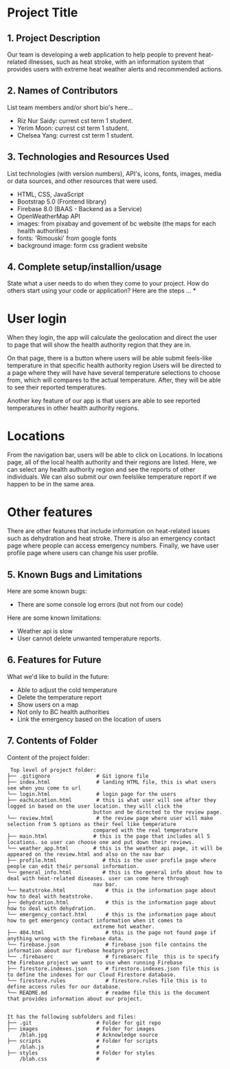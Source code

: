 # Project Title

## 1. Project Description
Our team is developing a web application to help people to prevent heat-related illnesses, such as heat stroke, with an information system that provides users with extreme heat weather alerts and recommended actions.

## 2. Names of Contributors
List team members and/or short bio's here... 
* Riz Nur Saidy: currest cst term 1 student.
* Yerim Moon: currest cst term 1 student.
* Chelsea Yang: currest cst term 1 student. 
	
## 3. Technologies and Resources Used
List technologies (with version numbers), API's, icons, fonts, images, media or data sources, and other resources that were used.
* HTML, CSS, JavaScript
* Bootstrap 5.0 (Frontend library)
* Firebase 8.0 (BAAS - Backend as a Service)
* OpenWeatherMap API
* images: from pixabay and govement of bc website (the maps for each health authorities)
* fonts: 'Rimouski' from google fonts
* background image: form css gradient website


## 4. Complete setup/installion/usage
State what a user needs to do when they come to your project.  How do others start using your code or application?
Here are the steps ...
* 
<h1>User login</h1>
<p>
When they login, the app will calculate the geolocation and direct the user to page that will show the health authority region that they are in.
</p>
<p>
On that page, there is a button where users will be able submit feels-like temperature in that specific health authority region 
Users will be directed to a page where they will have have several temperature selections to choose from, which will compares to the actual temperature. After, they will be able to see their reported temperatures.
</p>
<p>
Another key feature of our app is that users are able to see reported temperatures in other health authority regions. 
</p>
<h1>Locations</h1>
<p>From the navigation bar, users will be able to click on Locations. In locations page, all of the local health authority and their regions are listed. Here, we can select any health authority region and see the reports of other individuals. We can also submit our own feelslike temperature report if we happen to be in the same area. </p>
<h1>Other features</h1>
<p>There are other features that include information on heat-related issues such as dehydration and heat stroke. There is also an emergency contact page where people can access emergency numbers. Finally, we have user profile page where users can change his user profile.</p>

## 5. Known Bugs and Limitations
Here are some known bugs:
* There are some console log errors (but not from our code)

Here are some known limitations:
* Weather api is slow
* User cannot delete unwanted temperature reports.

## 6. Features for Future
What we'd like to build in the future:
* Able to adjust the cold temperature
* Delete the temperature report
* Show users on a map
* Not only to BC health authorities
* Link the emergency based on the location of users
	
## 7. Contents of Folder
Content of the project folder:

```
 Top level of project folder: 
├── .gitignore               # Git ignore file
├── index.html               # landing HTML file, this is what users see when you come to url
└── login.html               # login page for the users
├── eachLocation.html        # this is what user will see after they logged in based on the user location. they will click the 
                            button and be directed to the review page. 
└── review.html              # the review page where user will make selection from 5 options as their feel like temperature 
                            compared with the real temperature
├── main.html               # this is the page that includes all 5 locations. so user can choose one and put down their reviews. 
└── weather_app.html        # this is the weather api page, it will be appeared on the review.html and also on the nav bar
├── profile.html               # this is the user profile page where people can edit their personal information. 
└── general_info.html          # this is the general info about how to deal with heat-related diseases. user can come here through 
                            nav bar.  
└── heatstroke.html             # this is the information page about how to deal with heatstroke. 
├── dehydration.html            # this is the information page about how to deal with dehydration. 
└── emergency_contact.html      # this is the information page about how to get emergency contact information when it comes to 
                            extreme hot weather. 
├── 404.html                    # this is the page not found page if anything wrong with the firebase data.
└── firebase.json               # firebase json file contains the information about our firebase heatpro project
└── .firebaserc                 # firebaserc file  this is to specify the Firebase project we want to use when running Firebase 
├── firestore.indexes.json      # firestore.indexes.json file this is to define the indexes for our Cloud Firestore database. 
└── firestore.rules             # firestore.rules file this is to define access rules for our database.
└── README.md                   # readme file this is the document that provides information about our project.


It has the following subfolders and files:
├── .git                     # Folder for git repo
├── images                   # Folder for images
    /blah.jpg                # Acknowledge source
├── scripts                  # Folder for scripts
    /blah.js                 # 
├── styles                   # Folder for styles
    /blah.css                # 



```


